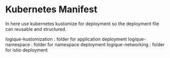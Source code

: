 # Kubernetes Manifest
In here use kubernetes kustomize for deployment so the deployment file can reusable and structured.

logique-kustomization : folder for application deployment
logique-namespace     : folder for namespace deployment
logique-networking    : folder for istio deployment